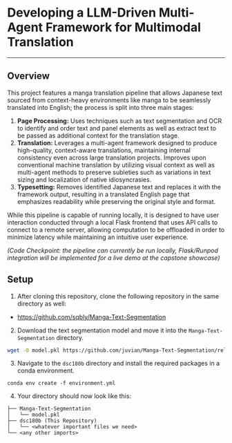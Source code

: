 # Developing a LLM-Driven Multi-Agent Framework for Multimodal Translation
---

## Overview

This project features a manga translation pipeline that allows Japanese text sourced from context-heavy environments like manga to be seamlessly translated into English; the process is split into three main stages:

1. **Page Processing:** Uses techniques such as text segmentation and OCR to identify and order text and panel elements as well as extract text to be passed as additional context for the translation stage.
2. **Translation:** Leverages a multi-agent framework designed to produce high-quality, context-aware translations, maintaining internal consistency even across large translation projects. Improves upon conventional machine translation by utilizing visual context as well as multi-agent methods to preserve subleties such as variations in text sizing and localization of native idiosyncrasies.
3. **Typesetting:** Removes identified Japanese text and replaces it with the framework output, resulting in a translated English page that emphasizes readability while preserving the original style and format.

While this pipeline is capable of running locally, it is designed to have user interaction conducted through a local Flask frontend that uses API calls to connect to a remote server, allowing computation to be offloaded in order to minimize latency while maintaining an intuitive user experience. 

*(Code Checkpoint: the pipeline can currently be run locally, Flask/Runpod integration will be implemented for a live demo at the capstone showcase)*

## Setup

1. After cloning this repository, clone the following repository in the same directory as well:
- https://github.com/sqbly/Manga-Text-Segmentation


2. Download the text segmentation model and move it into the `Manga-Text-Segmentation` directory.
```bash
wget -O model.pkl https://github.com/juvian/Manga-Text-Segmentation/releases/download/v1.0/fold.0.-.final.refined.model.2.pkl
```

3. Navigate to the `dsc180b` directory and install the required packages in a conda environment.
```conda
conda env create -f environment.yml
```

4.  Your directory should now look like this:
```
├── Manga-Text-Segmentation
│   └── model.pkl
├── dsc180b (This Repository)
│   └── <whatever important files we need>
└── <any other imports>
```
